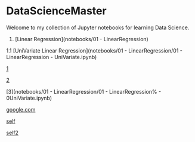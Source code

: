 # DataScienceMaster
Welcome to my collection of Jupyter notebooks for learning Data Science.

1. [Linear Regression](notebooks/01 - LinearRegression)

1.1 [UniVariate Linear Regression](notebooks/01 - LinearRegression/01 - LinearRegression - UniVariate.ipynb)

[1](notebooks/01%20-%20LinearRegression/01%20-%20LinearRegression%20-%20UniVariate.ipynb)

[2](notebooks/01%20-%20LinearRegression/01%20-%20LinearRegression%20-%20UniVariate.ipynb)

[3](notebooks/01 - LinearRegression/01 - LinearRegression% - 0UniVariate.ipynb)

[google.com](https://www.google.com)

[self](README.md)

[self2](https://github.com/alexander-pospiech-inovex/DataScienceMaster/blob/master/README.md)
